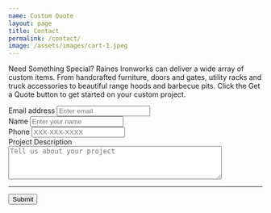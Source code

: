 ```yaml
---
name: Custom Quote
layout: page
title: Contact
permalink: /contact/
image: /assets/images/cart-1.jpeg
---
```

Need Something Special?
Raines Ironworks can deliver a wide array of custom items. From handcrafted furniture, doors and gates, utility racks and truck accessories to beautiful range hoods and barbecue pits. Click the Get a Quote button to get started on your custom project.

<form action="https://getform.io/f/41b43f92-faa6-4b9c-b046-af5dfa1641ea" method="POST">
          <div class="form-group">
            <label for="InputEmail1" required="required">Email address</label>
            <input type="email" name="email" class="form-control" id="InputEmail1" aria-describedby="emailHelp" placeholder="Enter email">
          </div>
          <div class="form-group">
            <label for="InputName">Name</label>
            <input type="text" name="name" class="form-control" id="InputName" placeholder="Enter your name" required="required">
          </div>
          <div class="form-group">
            <label for="InputPhone">Phone</label>
            <input type="text" name="phone" class="form-control" id="InputPhone" placeholder="XXX-XXX-XXXX" required="required">
          </div>
          <div class="form-group">
            <label for="FormProjectDescription">Project Description</label>
            <textarea rows="4" cols="50" name="projectDesc" id="InputProject" placeholder="Tell us about your project"></textarea>
          </div>
          <hr>
          <button type="submit" class="buy-button snipcart-add-item"">Submit</button>
        </form>
